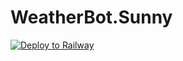 # WeatherBot.Sunny
[![Deploy to Railway](https://github.com/Simonbtlr/WeatherBot.Sunny/actions/workflows/main.yml/badge.svg?branch=master&event=push)](https://github.com/Simonbtlr/WeatherBot.Sunny/actions/workflows/main.yml)
